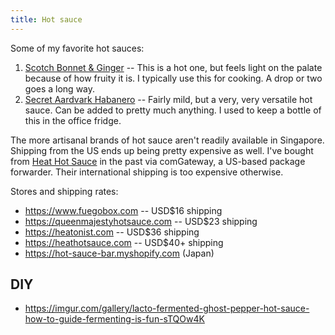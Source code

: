 ```yaml
---
title: Hot sauce
---
```


Some of my favorite hot sauces:

1. [Scotch Bonnet & Ginger](https://queenmajestyhotsauce.com/products/queen-majesty-scotch-bonnet-ginger-hot-sauce-5oz)
   -- This is a hot one, but feels light on the palate because of how fruity it
   is. I typically use this for cooking. A drop or two goes a long way.
2. [Secret Aardvark Habanero](https://secretaardvark.com/shop/sauce/aardvark-habanero-hot-sauce/) -- Fairly mild, but a very, very versatile hot sauce. Can be added to pretty much anything. I used to keep a bottle of this in the office fridge.

The more artisanal brands of hot sauce aren't readily available in Singapore.
Shipping from the US ends up being pretty expensive as well. I've bought from
[Heat Hot Sauce](https://heathotsauce.com/) in the past via comGateway, a
US-based package forwarder. Their international shipping is too expensive
otherwise.

Stores and shipping rates:

- https://www.fuegobox.com -- USD$16 shipping
- https://queenmajestyhotsauce.com -- USD$23 shipping
- https://heatonist.com -- USD$36 shipping
- https://heathotsauce.com -- USD$40+ shipping
- https://hot-sauce-bar.myshopify.com (Japan)

## DIY

- https://imgur.com/gallery/lacto-fermented-ghost-pepper-hot-sauce-how-to-guide-fermenting-is-fun-sTQOw4K
